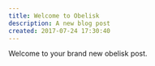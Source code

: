 ```yaml
---
title: Welcome to Obelisk
description: A new blog post
created: 2017-07-24 17:30:40
---
```


Welcome to your brand new obelisk post.
